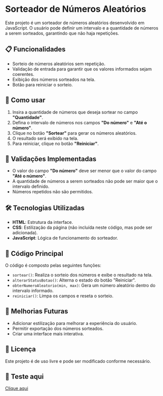# Sorteador de Números Aleatórios

Este projeto é um sorteador de números aleatórios desenvolvido em JavaScript. O usuário pode definir um intervalo e a quantidade de números a serem sorteados, garantindo que não haja repetições.

## 📋 Funcionalidades
- Sorteio de números aleatórios sem repetição.
- Validação de entrada para garantir que os valores informados sejam coerentes.
- Exibição dos números sorteados na tela.
- Botão para reiniciar o sorteio.

## 🚀 Como usar
1. Insira a quantidade de números que deseja sortear no campo **"Quantidade"**.
2. Defina o intervalo de números nos campos **"Do número"** e **"Até o número"**.
3. Clique no botão **"Sortear"** para gerar os números aleatórios.
4. O resultado será exibido na tela.
5. Para reiniciar, clique no botão **"Reiniciar"**.

## 📌 Validações Implementadas
- O valor do campo **"Do número"** deve ser menor que o valor do campo **"Até o número"**.
- A quantidade de números a serem sorteados não pode ser maior que o intervalo definido.
- Números repetidos não são permitidos.

## 🛠 Tecnologias Utilizadas
- **HTML**: Estrutura da interface.
- **CSS**: Estilização da página (não incluída neste código, mas pode ser adicionada).
- **JavaScript**: Lógica de funcionamento do sorteador.

## 📜 Código Principal
O código é composto pelas seguintes funções:

- `sortear()`: Realiza o sorteio dos números e exibe o resultado na tela.
- `alterarStatusBotao()`: Alterna o estado do botão "Reiniciar".
- `obterNumeroAleatorio(min, max)`: Gera um número aleatório dentro do intervalo informado.
- `reiniciar()`: Limpa os campos e reseta o sorteio.

## 📝 Melhorias Futuras
- Adicionar estilização para melhorar a experiência do usuário.
- Permitir exportação dos números sorteados.
- Criar uma interface mais interativa.

## 📄 Licença
Este projeto é de uso livre e pode ser modificado conforme necessário.

## 🚀 Teste aqui
[Clique aqui](https://sorteador-de-numero-omega.vercel.app/)




